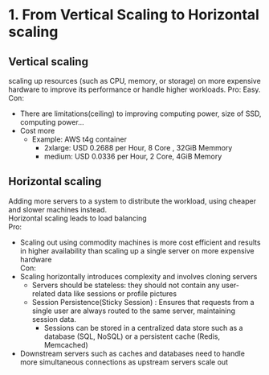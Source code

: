# 1. From Vertical Scaling to Horizontal scaling
## Vertical scaling
scaling up resources (such as CPU, memory, or storage) on more expensive hardware to improve its performance or handle higher workloads. 
Pro: Easy.  
Con:  
- There are limitations(ceiling) to improving computing power, size of SSD, computing power...
- Cost more
  + Example: AWS t4g container
    - 2xlarge: USD 0.2688 per Hour, 8 Core , 32GiB Memmory
    - medium: USD 0.0336 per Hour, 2 Core, 4GiB Memory

## Horizontal scaling
Adding more servers to a system to distribute the workload, using cheaper and slower machines instead.  
Horizontal scaling leads to load balancing   
Pro: 
- Scaling out using commodity machines is more cost efficient and results in higher availability than scaling up a single server on more expensive hardware  
Con:
- Scaling horizontally introduces complexity and involves cloning servers
  + Servers should be stateless: they should not contain any user-related data like sessions or profile pictures
  + Session Persistence(Sticky Session) : Ensures that requests from a single user are always routed to the same server, maintaining session data.
    - Sessions can be stored in a centralized data store such as a database (SQL, NoSQL) or a persistent cache (Redis, Memcached)
- Downstream servers such as caches and databases need to handle more simultaneous connections as upstream servers scale out